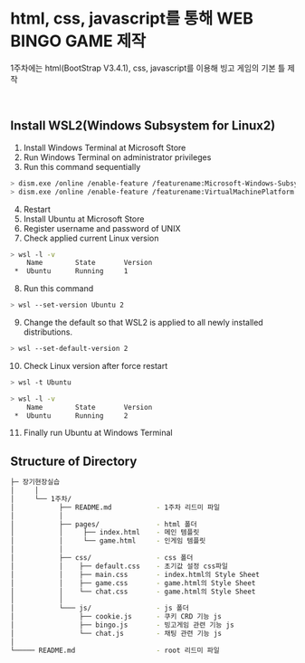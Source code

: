 # html, css, javascript를 통해 WEB BINGO GAME 제작  
1주차에는 html(BootStrap V3.4.1), css, javascript를 이용해 빙고 게임의 기본 틀 제작  

<br>

## Install WSL2(Windows Subsystem for Linux2)
1. Install Windows Terminal at Microsoft Store
2. Run Windows Terminal on administrator privileges
3. Run this command sequentially
``` bash
> dism.exe /online /enable-feature /featurename:Microsoft-Windows-Subsystem-Linux /all /norestart
> dism.exe /online /enable-feature /featurename:VirtualMachinePlatform /all /norestart
```
4. Restart
5. Install Ubuntu at Microsoft Store
6. Register username and password of UNIX
7. Check applied current Linux version
``` bash
> wsl -l -v
    Name        State       Version
 *  Ubuntu      Running     1    
```
8. Run this command
``` bash
> wsl --set-version Ubuntu 2
```
9. Change the default so that WSL2 is applied to all newly installed distributions.
``` bash
> wsl --set-default-version 2
```
10. Check Linux version after force restart
``` bash
> wsl -t Ubuntu

> wsl -l -v
    Name        State       Version
 *  Ubuntu      Running     2
```
11. Finally run Ubuntu at Windows Terminal

## Structure of Directory
``` bash    
├─ 장기현장실습  
│     │
│     └── 1주차/
│           ├── README.md           - 1주차 리드미 파일
│           │
│           ├── pages/              - html 폴더
│           │     ├── index.html    - 메인 템플릿
│           │     └── game.html     - 인게임 템플릿
│           │
│           ├── css/                - css 폴더
│           │    ├── default.css    - 초기값 설정 css파일
│           │    ├── main.css       - index.html의 Style Sheet
│           │    ├── game.css       - game.html의 Style Sheet
│           │    └── chat.css       - game.html의 Style Sheet
│           │
│           └─── js/                - js 폴더
│                ├── cookie.js      - 쿠키 CRD 기능 js
│                ├── bingo.js       - 빙고게임 관련 기능 js
│                └── chat.js        - 채팅 관련 기능 js
│
└───── README.md                    - root 리드미 파일
```

